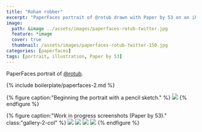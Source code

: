 ```yaml
---
title: "Rohan robber"
excerpt: "PaperFaces portrait of @rotub drawn with Paper by 53 on an iPad."
image: 
  path: &image ../assets/images/paperfaces-rotub-twitter.jpg 
  feature: *image
  cover: true
  thumbnail: /assets/images/paperfaces-rotub-twitter-150.jpg
categories: [paperfaces]
tags: [portrait, illustration, Paper by 53]
---
```


PaperFaces portrait of <a href="https://twitter.com/rotub">@rotub</a>.

{% include boilerplate/paperfaces-2.md %}

{% figure caption:"Beginning the portrait with a pencil sketch." %}
[![](/assets/images/paperfaces-rotub-process-1-750.jpg)](/assets/images/paperfaces-rotub-process-1-lg.jpg)
{% endfigure %}

{% figure caption:"Work in progress screenshots (Paper by 53)." class:"gallery-2-col" %}
[![](/assets/images/paperfaces-rotub-process-2-600.jpg)](/assets/images/paperfaces-rotub-process-2-lg.jpg)
[![](/assets/images/paperfaces-rotub-process-3-600.jpg)](/assets/images/paperfaces-rotub-process-3-lg.jpg)
[![](/assets/images/paperfaces-rotub-process-4-600.jpg)](/assets/images/paperfaces-rotub-process-4-lg.jpg)
[![](/assets/images/paperfaces-rotub-process-5-600.jpg)](/assets/images/paperfaces-rotub-process-5-lg.jpg)
{% endfigure %}
